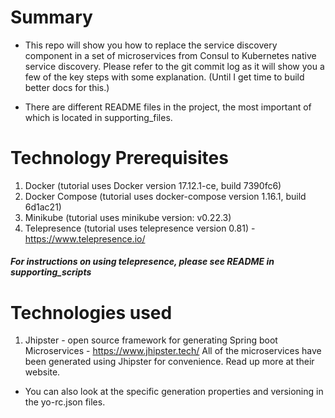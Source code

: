 # Summary
- This repo will show you how to replace the service discovery component in a set of microservices from Consul to
Kubernetes native service discovery.
Please refer to the git commit log as it will show you a few of the key steps with some explanation.
(Until I get time to build better docs for this.)

- There are different README files in the project, the most important of which is located in supporting_files.

# Technology Prerequisites
1. Docker (tutorial uses Docker version 17.12.1-ce, build 7390fc6)
1. Docker Compose (tutorial uses docker-compose version 1.16.1, build 6d1ac21)
1. Minikube (tutorial uses minikube version: v0.22.3)
1. Telepresence (tutorial uses telepresence version 0.81) - https://www.telepresence.io/
##### For instructions on using telepresence, please see README in supporting_scripts

# Technologies used
1. Jhipster - open source framework for generating Spring boot Microservices - https://www.jhipster.tech/
All of the microservices have been generated using Jhipster for convenience. Read up more at their website. 
- You can also look at the specific generation properties and versioning in the yo-rc.json files.


